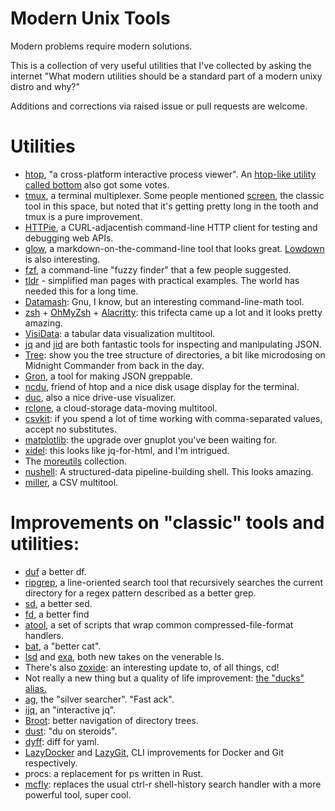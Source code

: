 # Modern Unix Tools

Modern problems require modern solutions.

This is a collection of very useful utilities that I've collected by asking the internet "What modern utilities should be a standard part of a modern unixy distro and why?" 

Additions and corrections via raised issue or pull requests are welcome.

# Utilities

*   [htop](https://htop.dev/), "a cross-platform interactive process viewer". An [htop-like utility called bottom](https://github.com/clementtsang/bottom) also got some votes.
*   [tmux](https://github.com/tmux/tmux/wiki), a terminal multiplexer. Some people mentioned [screen](https://www.gnu.org/software/screen/manual/screen.html), the classic tool in this space, but noted that it's getting pretty long in the tooth and tmux is a pure improvement.
*   [HTTPie](https://httpie.io/), a CURL-adjacentish command-line HTTP client for testing and debugging web APIs.
*   [glow](https://github.com/charmbracelet/glow), a markdown-on-the-command-line tool that looks great. [Lowdown](https://github.com/kristapsdz/lowdown) is also interesting.
*   [fzf](https://github.com/junegunn/fzf), a command-line "fuzzy finder" that a few people suggested.
*   [tldr](https://tldr.sh/) - simplified man pages with practical examples. The world has needed this for a long time.
*   [Datamash](https://www.gnu.org/software/datamash/): Gnu, I know, but an interesting command-line-math tool.
*   [zsh](https://en.wikipedia.org/wiki/Z_shell) + [OhMyZsh](https://github.com/ohmyzsh/ohmyzsh/) + [Alacritty](https://github.com/alacritty/alacritty): this trifecta came up a lot and it looks pretty amazing.
*   [VisiData](https://www.visidata.org/): a tabular data visualization multitool.
*   [jq](https://stedolan.github.io/jq/) and [jid](https://github.com/simeji/jid) are both fantastic tools for inspecting and manipulating JSON.
*   [Tree](https://linuxhandbook.com/tree-command/): show you the tree structure of directories, a bit like microdosing on Midnight Commander from back in the day.
*   [Gron](https://github.com/tomnomnom/gron), a tool for making JSON greppable.
*   [ncdu](https://dev.yorhel.nl/ncdu), friend of htop and a nice disk usage display for the terminal.
*   [duc](https://duc.zevv.nl/), also a nice drive-use visualizer.
*   [rclone](https://rclone.org/), a cloud-storage data-moving multitool.
*   [csvkit](https://github.com/wireservice/csvkit): if you spend a lot of time working with comma-separated values, accept no substitutes.
*   [matplotlib](https://matplotlib.org/): the upgrade over gnuplot you've been waiting for.
*   [xidel](https://github.com/benibela/xidel): this looks like jq-for-html, and I'm intrigued.
*   The [moreutils](https://joeyh.name/code/moreutils/) collection.
*   [nushell](https://www.nushell.sh/): A structured-data pipeline-building shell. This looks amazing.
*   [miller](https://github.com/johnkerl/miller), a CSV multitool.

# Improvements on "classic" tools and utilities:

*   [duf](https://github.com/muesli/duf) a better df.
*   [ripgrep](https://github.com/BurntSushi/ripgrep), a line-oriented search tool that recursively searches the current directory for a regex pattern described as a better grep.
*   [sd](https://github.com/chmln/sd), a better sed.
*   [fd](https://crates.io/crates/fd-find), a better find
*   [atool](https://linux.die.net/man/1/atool), a set of scripts that wrap common compressed-file-format handlers.
*   [bat](https://github.com/sharkdp/bat), a "better cat".
*   [lsd](https://github.com/Peltoche/lsd) and [exa](https://the.exa.website/), both new takes on the venerable ls.
*   There's also [zoxide](https://github.com/ajeetdsouza/zoxide): an interesting update to, of all things, cd!
*   Not really a new thing but a quality of life improvement: [the "ducks" alias.](https://gist.github.com/thebouv/8657674)
*   [ag](https://github.com/ggreer/the_silver_searcher), the "silver searcher". "Fast ack".
*   [ijq](https://sr.ht/~gpanders/ijq/), an "interactive jq".
*   [Broot](https://github.com/Canop/broot): better navigation of directory trees.
*   [dust](https://github.com/bootandy/dust): "du on steroids".
*   [dyff](https://github.com/homeport/dyff): diff for yaml.
*   [LazyDocker](https://github.com/jesseduffield/lazydocker) and [LazyGit](https://github.com/jesseduffield/lazygit), CLI improvements for Docker and Git respectively.
*   procs: a replacement for ps written in Rust.
*   [mcfly](https://github.com/cantino/mcfly): replaces the usual ctrl-r shell-history search handler with a more powerful tool, super cool.
